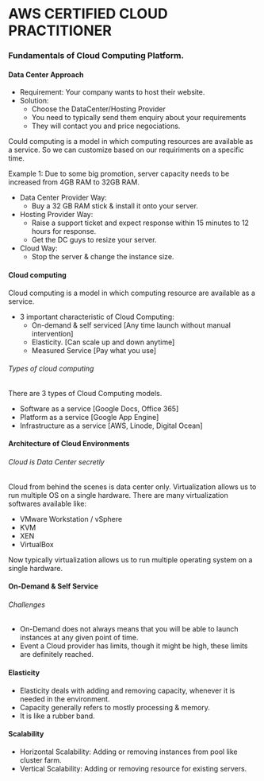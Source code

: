 # AWS CERTIFIED CLOUD PRACTITIONER

### Fundamentals of Cloud Computing Platform.
#### Data Center Approach
- Requirement: Your company wants to host their website.
- Solution: 
  * Choose the DataCenter/Hosting Provider
  * You need to typically send them enquiry about your requirements
  * They will contact you and price negociations.

Could computing is a model in which computing resources are available as a service. So we can customize based on our requiriments on a specific time.

Example 1:
Due to some big promotion, server capacity needs to be increased from 4GB RAM to 32GB RAM.

- Data Center Provider Way:
  * Buy a 32 GB RAM stick & install it onto your server.
- Hosting Provider Way:
  * Raise a support ticket and expect response within 15 minutes to 12 hours for response.
  * Get the DC guys to resize your server.
- Cloud Way:
  * Stop the server & change the instance size.

#### Cloud computing
Cloud computing is a model in which computing resource are available as a service.
- 3 important characteristic of Cloud Computing:
  * On-demand & self serviced \[Any time launch without manual intervention\]
  * Elasticity.               \[Can scale up and down anytime\]
  * Measured Service          \[Pay what you use\]

###### Types of cloud computing
There are 3 types of Cloud Computing models.
- Software as a service           \[Google Docs, Office 365\]
- Platform as a service           \[Google App Engine\]
- Infrastructure as a service     \[AWS, Linode, Digital Ocean\]

#### Architecture of Cloud Environments

###### Cloud is Data Center secretly
Cloud from behind the scenes is data center only.
Virtualization allows us to run multiple OS on a single hardware.
There are many virtualization softwares available like:
- VMware Workstation / vSphere
- KVM
- XEN
- VirtualBox

Now typically virtualization allows us to run multiple operating system on a single hardware.

#### On-Demand & Self Service
###### Challenges
- On-Demand does not always means that you will be able to launch instances at any given point of time.
- Event a Cloud provider has limits, though it might be high, these limits are definitely reached.

#### Elasticity
- Elasticity deals with adding and removing capacity, whenever it is needed in the environment.
- Capacity generally refers to mostly processing & memory.
- It is like a rubber band. 

#### Scalability
- Horizontal Scalability: Adding or removing instances from pool like cluster farm.
- Vertical Scalability: Adding or removing resource for existing servers.


























